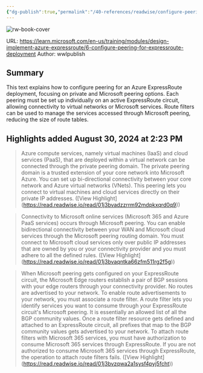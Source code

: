 ```yaml
---
{"dg-publish":true,"permalink":"/40-references/readwise/configure-peering-for-an-express-route-deployment-training/","tags":["rw/articles"]}
---
```


![rw-book-cover](https://learn.microsoft.com/en-us/media/open-graph-image.png)
  
URL: https://learn.microsoft.com/en-us/training/modules/design-implement-azure-expressroute/6-configure-peering-for-expressroute-deployment
Author: wwlpublish

## Summary

This text explains how to configure peering for an Azure ExpressRoute deployment, focusing on private and Microsoft peering options. Each peering must be set up individually on an active ExpressRoute circuit, allowing connectivity to virtual networks or Microsoft services. Route filters can be used to manage the services accessed through Microsoft peering, reducing the size of route tables.

## Highlights added August 30, 2024 at 2:23 PM
>Azure compute services, namely virtual machines (IaaS) and cloud services (PaaS), that are deployed within a virtual network can be connected through the private peering domain. The private peering domain is a trusted extension of your core network into Microsoft Azure. You can set up bi-directional connectivity between your core network and Azure virtual networks (VNets). This peering lets you connect to virtual machines and cloud services directly on their private IP addresses. ([View Highlight] (https://read.readwise.io/read/01j3bvadzzrrm92mdpkxqrd0q9))


>Connectivity to Microsoft online services (Microsoft 365 and Azure PaaS services) occurs through Microsoft peering. You can enable bidirectional connectivity between your WAN and Microsoft cloud services through the Microsoft peering routing domain. You must connect to Microsoft cloud services only over public IP addresses that are owned by you or your connectivity provider and you must adhere to all the defined rules. ([View Highlight] (https://read.readwise.io/read/01j3bvaqntka66zfm511rg2f5g))


>When Microsoft peering gets configured on your ExpressRoute circuit, the Microsoft Edge routers establish a pair of BGP sessions with your edge routers through your connectivity provider. No routes are advertised to your network. To enable route advertisements to your network, you must associate a route filter.
>A route filter lets you identify services you want to consume through your ExpressRoute circuit's Microsoft peering. It is essentially an allowed list of all the BGP community values. Once a route filter resource gets defined and attached to an ExpressRoute circuit, all prefixes that map to the BGP community values gets advertised to your network.
>To attach route filters with Microsoft 365 services, you must have authorization to consume Microsoft 365 services through ExpressRoute. If you are not authorized to consume Microsoft 365 services through ExpressRoute, the operation to attach route filters fails. ([View Highlight] (https://read.readwise.io/read/01j3bvzqwa2a1sysf4pyj5fcht))


